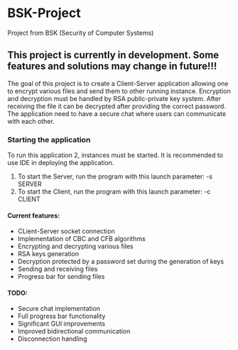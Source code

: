 # BSK-Project
Project from BSK (Security of Computer Systems)

## This project is currently in development. Some features and solutions may change in future!!!

The goal of this project is to create a Client-Server application allowing one to encrypt various files and send them to other running instance. Encryption and decryption must be handled by RSA public-private key system. After receiving the file it can be decrypted after providing the correct password. The application need to have a secure chat where users can communicate with each other.


### Starting the application
To run this application 2, instances must be started. It is recommended to use IDE in deploying the application. 
1. To start the Server, run the program with this launch parameter: -s SERVER
2. To start the Client, run the program with this launch parameter: -c CLIENT

#### Current features:
- CLient-Server socket connection
- Implementation of CBC and CFB algorithms
- Encrypting and decrypting various files
- RSA keys generation
- Decryption protected by a password set during the generation of keys
- Sending and receiving files
- Progress bar for sending files

#### TODO:
- Secure chat implementation
- Full progress bar functionality
- Significant  GUI improvements
- Improved bidirectional communication
- Disconnection handling
